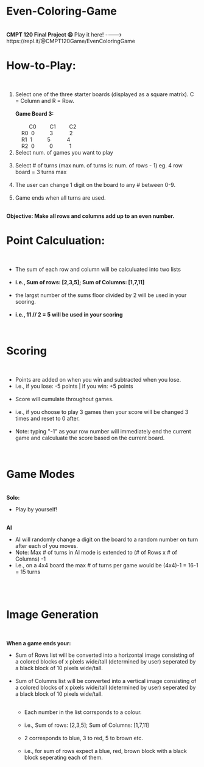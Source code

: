 # Even-Coloring-Game 
<br>
<b> CMPT 120 Final Project 😫 </b> 
Play it here! ----> https://repl.it/@CMPT120Game/EvenColoringGame
<br>

# How-to-Play: 

<br> 
<ol>
<li> Select one of the three starter boards (displayed as a square matrix). C = Column and R = Row.
<br><br>
 <b> Game Board 3: </b>
<br>
 <br>&nbsp;&nbsp;&nbsp;&nbsp;&nbsp;&nbsp;&nbsp;&nbsp;&nbsp;C0 &nbsp;&nbsp;&nbsp;&nbsp;&nbsp;&nbsp;&nbsp;&nbsp;C1 &nbsp;&nbsp;&nbsp;&nbsp;&nbsp;&nbsp;&nbsp;           C2 <br> 
&nbsp;&nbsp;&nbsp;&nbsp;R0&nbsp; 0 &nbsp;&nbsp;&nbsp;&nbsp;&nbsp;&nbsp;&nbsp;&nbsp; 3 &nbsp;&nbsp;&nbsp;&nbsp;&nbsp;&nbsp;&nbsp;&nbsp;&nbsp; 2 <br>
&nbsp;&nbsp;&nbsp;&nbsp;R1&nbsp; 1 &nbsp;&nbsp;&nbsp;&nbsp;&nbsp;&nbsp;&nbsp;&nbsp; 5 &nbsp;&nbsp;&nbsp;&nbsp;&nbsp;&nbsp;&nbsp;&nbsp;&nbsp; 4 <br>
&nbsp;&nbsp;&nbsp;&nbsp;R2&nbsp; 0 &nbsp;&nbsp;&nbsp;&nbsp;&nbsp;&nbsp;&nbsp;&nbsp; 0 &nbsp;&nbsp;&nbsp;&nbsp;&nbsp;&nbsp;&nbsp;&nbsp;&nbsp; 1 <br> 
</li>
<li> Select num. of games you want to play </li> 
<br>
<li> Select # of turns (max num. of turns is: num. of rows - 1) eg. 4 row board = 3 turns max </li>
<br>
<li> The user can change 1 digit on the board to any # between 0-9. </li>
<br>
<li> Game ends when all turns are used. </li>
<br>
 </ol> 
<b> Objective: Make all rows and columns add up to an even number. </b> 
<br> 

# Point Calculuation: 
<br>
<ul>
 <li> The sum of each row and column will be calculuated into two lists </li>
<br>
 <li><b> i.e., Sum of rows: [2,3,5]; Sum of Columns: [1,7,11] </b> </li> 
<br>
 <li> the largst number of the sums floor divided by 2 will be used in your scoring. </li> 
<br>
 <li><b> i.e., 11 // 2 = 5 will be used in your scoring </b> </li>
</ul>
<br>

# Scoring
<br>
<ul>
 <li>  Points are added on when you win and subtracted when you lose. </li>
 <li> i.e., if you lose: -5 points | if you win: +5 points </li> 
<br>
 <li> Score will cumulate throughout games. </li>
<br>
<li> i.e., if you choose to play 3 games then your score will be changed 3 times and reset to 0 after. </li>
<br>
<li> Note: typing "-1" as your row number will immediately end the current game and calculuate the score based on the current board. </li> 
</ul> 
<br>

# Game Modes
<br>
<b> Solo: </b>
<ul>
 <li> Play by yourself! </li>
</ul>
<br> 
<b> AI </b>
<ul>
 <li> AI will randomly change a digit on the board to a random number on turn after each of you moves. </li>
 <li> Note: Max # of turns in AI mode is extended to (# of Rows x # of Columns) -1 </li>
 <li>i.e., on a 4x4 board the max # of turns per game would be (4x4)-1 = 16-1 = 15 turns </li>
</ul>
<br><br>


# Image Generation
<br>

<b> When a game ends your: </b>
<br>
<ul>
<li> Sum of Rows list will be converted into a horizontal image consisting of a colored blocks of x pixels wide/tall (determined by user) seperated by a black block of 10 pixels wide/tall. </li>
<br> 
<li> Sum of Columns list will be converted into a vertical image consisting of a colored blocks of x pixels wide/tall (determined by user) seperated by a black block of 10 pixels wide/tall. </li>
<br>
<ul>
 <li> Each number in the list corrsponds to a colour. </li>
<br>
 <li> i.e., Sum of rows: [2,3,5]; Sum of Columns: [1,7,11] </li>
<br>
 <li> 2 corresponds to blue, 3 to red, 5 to brown etc. </li>
<br>
<li> i.e., for sum of rows expect a blue, red, brown block with a black block seperating each of them. </li>



